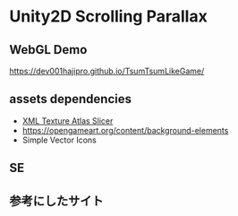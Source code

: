 ﻿# Unity2D Scrolling Parallax


## WebGL Demo
https://dev001hajipro.github.io/TsumTsumLikeGame/


## assets dependencies
- [XML Texture Atlas Slicer](https://assetstore.unity.com/packages/tools/utilities/xml-texture-atlas-slicer-36103)
- https://opengameart.org/content/background-elements
- Simple Vector Icons

## SE

## 参考にしたサイト